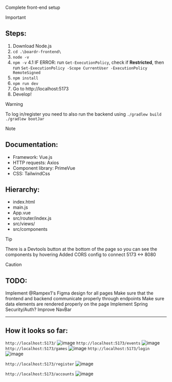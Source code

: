 Complete front-end setup

>[!IMPORTANT]
> ## Steps:
>1. Download Node.js
>2. `cd .\boardr-frontend\`
>3. `node -v`
>4. `npm -v`
>4.1 IF ERROR: run `Get-ExecutionPolicy`, check if **Restricted**, then run `Set-ExecutionPolicy -Scope CurrentUser -ExecutionPolicy RemoteSigned`
>5. `npm install`
>6. `npm run dev`
>7. Go to http://localhost:5173
>8. Develop!

>[!WARNING]
>To log in/register you need to also run the backend using `./gradlew build` `./gradlew bootJar`

>[!NOTE]
> ## Documentation:
>- Framework: Vue.js
>- HTTP requests: Axios
>- Component library: PrimeVue
>- CSS: TailwindCss
> ## Hierarchy:
>- index.html
>- main.js
>- App.vue
>- src/router/index.js
>- src/views/
>- src/components

>[!TIP] 
>There is a Devtools button at the bottom of the page so you can see the components by hovering
>Added CORS config to connect 5173 <-> 8080

>[!CAUTION]
> ## TODO:
>Implement @Rampex1's Figma design for all pages
>Make sure that the frontend and backend communicate properly through endpoints
>Make sure data elements are rendered properly on the page
>Implement Spring Security/Auth?
>Improve NavBar

---
## How it looks so far: 
`http://localhost:5173/`
![image](https://github.com/user-attachments/assets/7a690625-e7c6-4e3f-9a4e-8728c739655c)
`http://localhost:5173/events`
![image](https://github.com/user-attachments/assets/88ca0aa4-eba0-4c30-8fbe-d51f5a5e0f34)
`http://localhost:5173/games`
![image](https://github.com/user-attachments/assets/f4a0b620-8211-416e-9307-3f56d4624f8e)
`http://localhost:5173/login`
![image](https://github.com/user-attachments/assets/1d38c8bf-5701-4d54-8a23-aece8063cb28)

`http://localhost:5173/register`
![image](https://github.com/user-attachments/assets/a84fa0e6-d9ed-4aaa-a531-75c31a35c192)

`http://localhost:5173/accounts`
![image](https://github.com/user-attachments/assets/49001c76-9075-4290-9c33-3090278bad0e)

